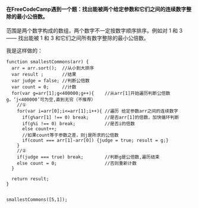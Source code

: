 #### 在FreeCodeCamp遇到一个题：找出能被两个给定参数和它们之间的连续数字整除的最小公倍数。

范围是两个数字构成的数组，两个数字不一定按数字顺序排序。例如对 1 和 3 —— 找出能被 1 和 3 和它们之间所有数字整除的最小公倍数。

我是这样做的：
```
function smallestCommons(arr) {
  arr = arr.sort();  //从小到大排序
  var result ;       //结果
  var judge = false; //判断公倍数
  var count = 0;     //计数
  for(var g=arr[1];g<400000;g++){    //从arr[1]开始遍历判断公倍数g，‘j<400000’可为空,直到无穷（不推荐）
    //①
    for(var i=arr[0];i<=arr[1];i++){ //遍历 给定参数arr之间的连续数字
      if(g%arr[1] !== 0) break;      //是否arr[1]的倍数，加快循环判断
      if(g%i !== 0) break;           //是否i的倍数
      else count++;                  
      //如果count等于参数之差，则j是所求的公倍数
      if(count === arr[1]-arr[0]) {judge = true; result = g;}
    }
    //②
    if(judge === true) break;        //判断g是公倍数,遍历结束
    else count = 0;                  //否则重新计数
  }   

  return result;
}


smallestCommons([5,1]);
```

